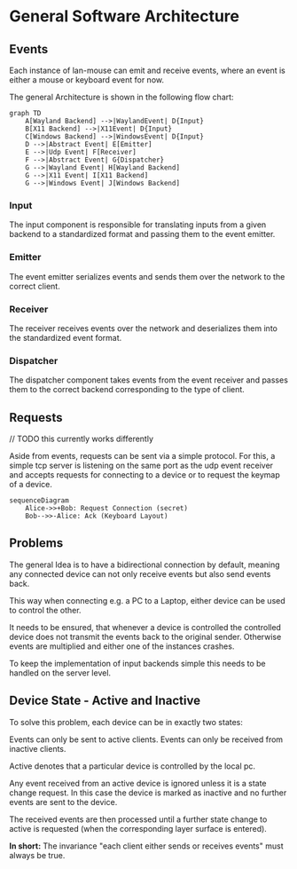 # General Software Architecture

## Events

Each instance of lan-mouse can emit and receive events, where
an event is either a mouse or keyboard event for now.

The general Architecture is shown in the following flow chart:
```mermaid
graph TD
    A[Wayland Backend] -->|WaylandEvent| D{Input}
    B[X11 Backend] -->|X11Event| D{Input}
    C[Windows Backend] -->|WindowsEvent| D{Input}
    D -->|Abstract Event| E[Emitter]
    E -->|Udp Event| F[Receiver]
    F -->|Abstract Event| G{Dispatcher}
    G -->|Wayland Event| H[Wayland Backend]
    G -->|X11 Event| I[X11 Backend]
    G -->|Windows Event| J[Windows Backend]
```

### Input
The input component is responsible for translating inputs from a given backend
to a standardized format and passing them to the event emitter.

### Emitter
The event emitter serializes events and sends them over the network
to the correct client.

### Receiver
The receiver receives events over the network and deserializes them into
the standardized event format.

### Dispatcher
The dispatcher component takes events from the event receiver and passes them
to the correct backend corresponding to the type of client.


## Requests

// TODO this currently works differently

Aside from events, requests can be sent via a simple protocol.
For this, a simple tcp server is listening on the same port as the udp
event receiver and accepts requests for connecting to a device or to
request the keymap of a device.

```mermaid
sequenceDiagram
    Alice->>+Bob: Request Connection (secret)
    Bob-->>-Alice: Ack (Keyboard Layout)
```

## Problems
The general Idea is to have a bidirectional connection by default, meaning
any connected device can not only receive events but also send events back.

This way when connecting e.g. a PC to a Laptop, either device can be used
to control the other.

It needs to be ensured, that whenever a device is controlled the controlled
device does not transmit the events back to the original sender.
Otherwise events are multiplied and either one of the instances crashes.

To keep the implementation of input backends simple this needs to be handled
on the server level.

## Device State - Active and Inactive
To solve this problem, each device can be in exactly two states:

Events can only be sent to active clients.
Events can only be received from inactive clients.

Active denotes that a particular device is controlled by the local pc.

Any event received from an active device is ignored unless it is a state change request.
In this case the device is marked as inactive and no further events are sent to the device.

The received events are then processed until a further state change to active
is requested (when the corresponding layer surface is entered).

**In short:** The invariance "each client either sends or receives events" must
always be true.

